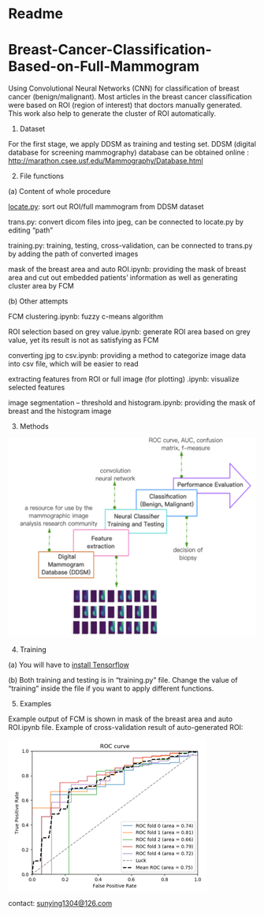 # Readme

Breast-Cancer-Classification-Based-on-Full-Mammogram
====

Using Convolutional Neural Networks (CNN) for classification of breast cancer (benign/malignant). 
Most articles in the breast cancer classification were based on ROI (region of interest) that doctors manually generated. This work also help to generate the cluster of ROI automatically.

1.	Dataset

For the first stage, we apply DDSM as training and testing set. DDSM (digital database for screening mammography) database can be obtained online : http://marathon.csee.usf.edu/Mammography/Database.html

2.	File functions

(a)	Content of whole procedure

[locate.py](https://www.tensorflow.org/install/): sort out ROI/full mammogram from DDSM dataset

trans.py: convert dicom files into jpeg, can be connected to locate.py by editing “path”

training.py: training, testing, cross-validation, can be connected to trans.py by adding the path of converted images

mask of the breast area and auto ROI.ipynb: providing the mask of breast area and cut out embedded patients’ information as well as generating cluster area by FCM

(b)	Other attempts

FCM clustering.ipynb: fuzzy c-means algorithm

ROI selection based on grey value.ipynb: generate ROI area based on grey value, yet its result is not as satisfying as FCM

converting jpg to csv.ipynb: providing a method to categorize image data into csv file, which will be easier to read

extracting features from ROI or full image (for plotting) .ipynb: visualize selected features

image segmentation – threshold and histogram.ipynb: providing the mask of breast and the histogram image

3.	Methods

![Image text](https://github.com/sunying1304/Breast-Cancer-Classification-Based-on-Full-Mammogram/blob/master/process%20chart.png)


4.	Training 

(a)	You will have to [install Tensorflow](https://www.tensorflow.org/install/)

(b)	Both training and testing is in “training.py” file. Change the value of “training” inside the file if you want to apply different functions.

5.	Examples

Example output of FCM is shown in mask of the breast area and auto ROI.ipynb file.
Example of cross-validation result of auto-generated ROI:

![Image text](https://github.com/sunying1304/Breast-Cancer-Classification-Based-on-Full-Mammogram/blob/master/CV%20ROC.png)



contact: sunying1304@126.com

